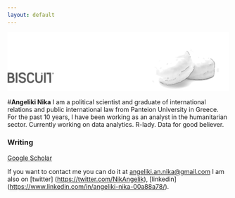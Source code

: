 ```yaml
---
layout: default
---
```


![Banner](assets/biscuit.png)


#**Angeliki Nika** 
I am a political scientist and graduate of international relations and public international law from Panteion University in Greece. For the past 10 years, I have been working as an analyst in the humanitarian sector. 
Currently working on data analytics.
R-lady. Data for good believer.

### Writing

[Google Scholar](https://scholar.google.ch/citations?user=RMwKPQMAAAAJ&hl=en&authuser=2)


If you want to contact me you can do it at angeliki.an.nika@gmail.com
I am also on [twitter] (https://twitter.com/NikAngelik), [linkedin] (https://www.linkedin.com/in/angeliki-nika-00a88a78/).

